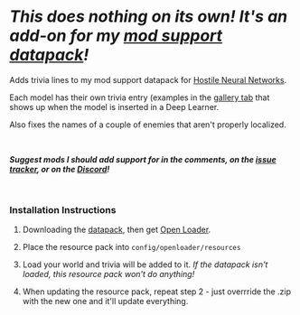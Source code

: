 # _This does nothing on its own! It's an add-on for my [mod support datapack](https://modrinth.com/datapack/extra-data-models)!_


Adds trivia lines to my mod support datapack for [Hostile Neural Networks](https://www.curseforge.com/minecraft/mc-mods/hostile-neural-networks).



Each model has their own trivia entry (examples in the [gallery tab](https://modrinth.com/resourcepack/fast-better-grass/gallery) that shows up when the model is inserted in a Deep Learner.



Also fixes the names of a couple of enemies that aren't properly localized.

 

_**Suggest mods I should add support for in the comments, on the [issue tracker](https://github.com/vizthex123/ExtraDataModels/issues), or on the [Discord](https://discord.com/invite/NtwzA6X)!**_

 

### Installation Instructions

1) Downloading the [datapack](https://curseforge.com/minecraft/data-packs/modded-data-models), then get [Open Loader](https://www.curseforge.com/minecraft/mc-mods/open-loader).

2) Place the resource pack into `config/openloader/resources`

3) Load your world and trivia will be added to it. _If the datapack isn't loaded, this resource pack won't do anything!_

4) When updating the resource pack, repeat step 2 - just overrride the .zip with the new one and it'll update everything.